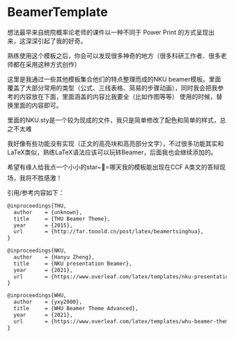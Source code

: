 # BeamerTemplate

想法最早来自统院概率论老师的课件以一种不同于 Power Print 的方式呈现出来，这深深引起了我的好奇。

熟练使用这个模板之后，你会可以发现很多神奇的地方（很多科研工作者、很多老师都在采用这种方式创作）

这里是我通过一些其他模板集合他们的特点整理而成的NKU beamer模板。里面覆盖了大部分常用的类型（公式、三线表格、简易的步骤动画），同时我会把我参考的内容放在下面，里面涵盖的内容比我要全（比如作图等等）
使用的时候，替换里面的内容即可。

里面的NKU.sty是一个较为现成的文件，我只是简单修改了配色和简单的样式，总之不太难

我好像有些功能没有实现（正文的高亮块和高亮部分文字），不过很多功能其实和LaTeX类似，熟练LaTeX语法应该可以玩转Beamer，后面我也会继续添加的。

希望有缘人给我点一个小小的star~🌟⭐哪天我的模板能出现在CCF A类文的答辩现场，我将不胜感激！

引用/参考内容如下：

```tex
@inproceedings{THU,
  author    = {unknown},
  title     = {THU Beamer Theme},
  year      = {2015},
  url       = {http://far.tooold.cn/post/latex/beamertsinghua},
}

@inproceedings{NKU,
  author    = {Hanyu Zheng},
  title     = {NKU presentation Beamer},
  year      = {2021},
  url       = {https://www.overleaf.com/latex/templates/nku-presentation-beamer/gctydndnvstd},
}

@inproceedings{WHU,
  author    = {yxy2000},
  title     = {WHU Beamer Theme Advanced},
  year      = {2021},
  url       = {https://www.overleaf.com/latex/templates/whu-beamer-theme-advanced/nnjvrndphpqy},
}
```

